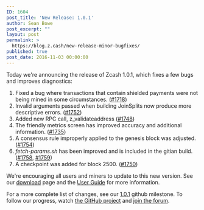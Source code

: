```yaml
---
ID: 1604
post_title: 'New Release: 1.0.1'
author: Sean Bowe
post_excerpt: ""
layout: post
permalink: >
  https://blog.z.cash/new-release-minor-bugfixes/
published: true
post_date: 2016-11-03 00:00:00
---
```

<p>Today we're announcing the release of Zcash 1.0.1, which fixes a few bugs and improves diagnostics:</p>
<ol class="arabic simple"><li>Fixed a bug where transactions that contain shielded payments were not being mined in some circumstances. (<a class="reference external" href="https://github.com/zcash/zcash/pull/1718">#1718</a>)</li>
<li>Invalid arguments passed when building JoinSplits now produce more descriptive errors. (<a class="reference external" href="https://github.com/zcash/zcash/pull/1752">#1752</a>)</li>
<li>Added new RPC call, z_validateaddress (<a class="reference external" href="https://github.com/zcash/zcash/pull/1748">#1748</a>)</li>
<li>The friendly metrics screen has improved accuracy and additional information. (<a class="reference external" href="https://github.com/zcash/zcash/pull/1735">#1735</a>)</li>
<li>A consensus rule improperly applied to the genesis block was adjusted. (<a class="reference external" href="https://github.com/zcash/zcash/pull/1754">#1754</a>)</li>
<li><cite>fetch-params.sh</cite> has been improved and is included in the gitian build. (<a class="reference external" href="https://github.com/zcash/zcash/pull/1758">#1758</a>, <a class="reference external" href="https://github.com/zcash/zcash/pull/1759">#1759</a>)</li>
<li>A checkpoint was added for block 2500. (<a class="reference external" href="https://github.com/zcash/zcash/pull/1750">#1750</a>)</li>
</ol><p>We're encouraging all users and miners to update to this new version. See our <a class="reference external" href="https://z.cash/download.html">download</a> page and the <a class="reference external" href="https://github.com/zcash/zcash/wiki/1.0-User-Guide">User Guide</a> for more information.</p>
<p>For a more complete list of changes, see our <a class="reference external" href="https://github.com/zcash/zcash/milestone/45?closed=1">1.0.1</a> github milestone. To follow our progress, watch <a class="reference external" href="https://github.com/zcash/zcash/milestones">the GitHub project</a> and <a class="reference external" href="https://forum.z.cash/">join the forum</a>.</p>